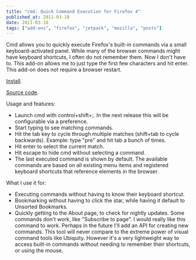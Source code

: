 ```yaml
---
title: "cmd: Quick Command Execution for Firefox 4"
published_at: 2011-03-18
date: 2011-03-18
tags: ["add-ons", "firefox", "jetpack", "mozilla", "posts"]
---
```

Cmd allows you to quickly execute Firefox's built-in commands via a  small keyboard-activated panel. While many of the browser commands might have  keyboard shortcuts, I often do not remember them. Now I don't have to.  This add-on allows me to just type the first few characters and hit  enter. This add-on does not require a browser restart.

[Install](http://people.mozilla.com/~dietrich/cmd.xpi "Install cmd").

[Source code](https://github.com/autonome/cmd "Source code").

Usage and features:

*   Launch cmd with control+shift+;. In the next release this will be configurable via a preference.
*   Start typing to see matching commands.
*   Hit  the tab key to cycle through multiple matches (shift+tab to cycle  backwards). Example: type "pre" and hit tab a bunch of times.
*   Hit enter to select the current match.
*   Hit escape to hide cmd without selecting a command.
*   The last executed command is shown by default.
The  available commands are based on all existing menu items and registered  keyboard shortcuts that reference <command> elements in the  browser.

What I use it for:

*   Executing commands without having to know their keyboard shortcut.
*   Bookmarking without having to click the star, while having it default to Unsorted Bookmarks.
*   Quickly getting to the About page, to check for nightly updates.
Some commands don't work, like "Subscribe to page". I would really like this command to work. Perhaps in the future I'll add an API for creating new commands. This tool will never compare to the extreme power of visual command tools like Ubiquity. However it's a very lightweight way to access built-in commands without needing to remember their shortcuts, or using the mouse.